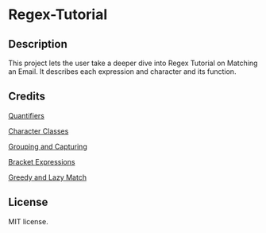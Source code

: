 # Regex-Tutorial

## Description

This project lets the user take a deeper dive into Regex Tutorial on Matching an Email. It describes each expression and character and its function.

## Credits
[Quantifiers](https://www.youtube.com/watch?v=Tegfrydjn84&embeds_euri=https%3A%2F%2Fwww.bing.com%2F&embeds_origin=https%3A%2F%2Fwww.bing.com&source_ve_path=MzY4NDI&feature=emb_logo)


[Character Classes](https://www.youtube.com/watch?time_continue=846&v=EfJU0Y9WAZ4&embeds_euri=https%3A%2F%2Fwww.bing.com%2F&embeds_origin=https%3A%2F%2Fwww.bing.com&feature=emb_logo)

[Grouping and Capturing](https://www.youtube.com/watch?v=c9HbsUSWilw&t=135s)

[Bracket Expressions](https://www.youtube.com/watch?time_continue=24&v=ILqZ1iT1HUI&embeds_euri=https%3A%2F%2Fwww.google.com%2Fsearch%3Fq%3Dregex%2BBracket%2BExpressions%26biw%3D1522%26bih%3D704%26tbm%3Dvid%26sxsrf%3DAJOqlzXxTt7gEi9eFY38Kito4E8V4YTR7Q%253A16&feature=emb_logo)

[Greedy and Lazy Match](https://www.youtube.com/watch?v=yOOwIbkCFqM&t=3s)

## License

MIT license.